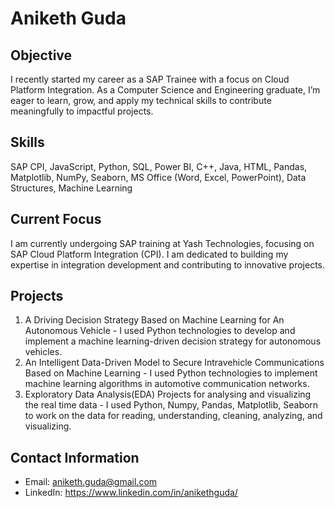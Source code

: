 # Aniketh Guda

## Objective
I recently started my career as a SAP Trainee with a focus on Cloud Platform Integration. As a Computer Science and Engineering graduate, I’m eager to learn, grow, and apply my technical skills to contribute meaningfully to impactful projects.

## Skills
SAP CPI, JavaScript, Python, SQL, Power BI, C++, Java, HTML, Pandas, Matplotlib, NumPy, Seaborn, MS Office (Word, Excel, PowerPoint), Data Structures, Machine Learning

## Current Focus
I am currently undergoing SAP training at Yash Technologies, focusing on SAP Cloud Platform Integration (CPI). I am dedicated to building my expertise in integration development and contributing to innovative projects.

## Projects
1) A Driving Decision Strategy Based on Machine Learning for An Autonomous Vehicle - I used Python technologies to develop and implement a machine learning-driven decision strategy for autonomous vehicles.
2) An Intelligent Data-Driven Model to Secure Intravehicle Communications Based on Machine Learning - I used Python technologies to implement machine learning algorithms in automotive communication networks.
3) Exploratory Data Analysis(EDA) Projects for analysing and visualizing the real time data - I used Python, Numpy, Pandas, Matplotlib, Seaborn to work on the data for reading, understanding, cleaning, analyzing, and visualizing.
## Contact Information
- Email: aniketh.guda@gmail.com
- LinkedIn: https://www.linkedin.com/in/anikethguda/

